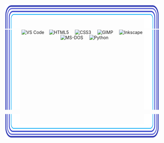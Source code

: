<div align="center">
  <div width="520"> <img src=".github/assets/corner-top-left.svg" width="10%" height="80" alt=""><!-- --><img
      src=".github/assets/edge-top.svg" valign="top" width="80%" height="48" alt=""><!-- --><img
      src=".github/assets/corner-top-right.svg" width="10%" height="80" alt=""> 
  </div>
  <table><tr><div> <img src=".github/assets/edge-left.svg" align="left" width="10%" height="260" alt=""><img src=".github/assets/edge-right.svg" align="right" width="10%" height="260" alt=""><div width="80%" align="center"> <img src="https://cdn.jsdelivr.net/gh/devicons/devicon/icons/vscode/vscode-original.svg" height="40" alt="VS Code"><img width="12"> <img src="https://cdn.jsdelivr.net/gh/devicons/devicon/icons/html5/html5-original.svg" height="40" alt="HTML5"> <img width="12"> <img  src="https://cdn.jsdelivr.net/gh/devicons/devicon/icons/css3/css3-original.svg" height="40" alt="CSS3"> <img width="12"> <img src="https://cdn.jsdelivr.net/gh/devicons/devicon/icons/gimp/gimp-original.svg" height="40" alt="GIMP"> <img width="12"> <img src="https://cdn.jsdelivr.net/gh/devicons/devicon/icons/inkscape/inkscape-original.svg" height="40" alt="Inkscape"> <img width="12"> <img src="https://cdn.jsdelivr.net/gh/devicons/devicon/icons/msdos/msdos-original.svg" height="40" alt="MS-DOS"> <img width="12"> <img src="https://cdn.jsdelivr.net/gh/devicons/devicon/icons/python/python-original.svg" height="40" alt="Python"> </div></div></tr></table>
  <div width="520"> <img src=".github/assets/corner-bottom-left.svg" width="10%" height="80" alt=""><!-- --><img
      src=".github/assets/edge-bottom.svg" width="80%" height="48" alt=""><!-- --><img
      src=".github/assets/corner-bottom-right.svg" width="10%" height="80" alt=""> </div>
</div>
